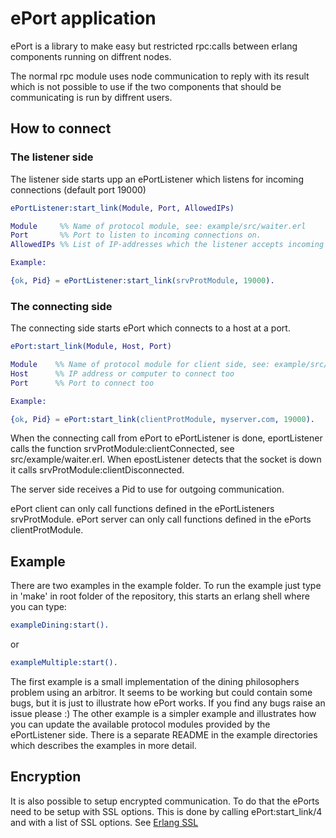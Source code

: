 # ePort application

ePort is a library to make easy but restricted rpc:calls between erlang components
running on diffrent nodes.

The normal rpc module uses node communication to reply with its result which is
not possible to use if the two components that should be communicating is run by
diffrent users.

## How to connect

### The listener side
The listener side starts upp an ePortListener which listens for incoming
connections (default port 19000)

```erlang
ePortListener:start_link(Module, Port, AllowedIPs)

Module     %% Name of protocol module, see: example/src/waiter.erl
Port       %% Port to listen to incoming connections on.
AllowedIPs %% List of IP-addresses which the listener accepts incoming connections to (optional)

Example:

{ok, Pid} = ePortListener:start_link(srvProtModule, 19000).
```

### The connecting side
The connecting side starts ePort which connects to a host at a port.

```erlang
ePort:start_link(Module, Host, Port)

Module    %% Name of protocol module for client side, see: example/src/philosopher.erl
Host      %% IP address or computer to connect too
Port      %% Port to connect too

Example:

{ok, Pid} = ePort:start_link(clientProtModule, myserver.com, 19000).
```

When the connecting call from ePort to ePortListener is done, eportListener
calls the function srvProtModule:clientConnected, see src/example/waiter.erl. When
epostListener detects that the socket is down it calls srvProtModule:clientDisconnected.

The server side receives a Pid to use for outgoing communication.

ePort client can only call functions defined in the ePortListeners srvProtModule.
ePort server can only call functions defined in the ePorts clientProtModule.

## Example

There are two examples in the example folder. To run the example just type in 'make' in
root folder of the repository, this starts an erlang shell where you can type:

```erlang
exampleDining:start().
```
or
```erlang
exampleMultiple:start().
```

The first example is a small implementation of the dining philosophers problem using an arbitror.
It seems to be working but could contain some bugs, but it is just to illustrate how ePort works.
If you find any bugs raise an issue please :)
The other example is a simpler example and illustrates how you can update the available protocol
modules provided by the ePortListener side.
There is a separate README in the example directories which describes the examples in more detail.

## Encryption

It is also possible to setup encrypted communication. To do that the ePorts need to be setup
with SSL options. This is done by calling ePort:start_link/4 and with a list of SSL options.
See [Erlang SSL](http://erlang.org/doc/man/ssl.html "Erlang SSL")

